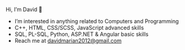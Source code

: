 Hi, I’m David 👋
- I’m interested in anything related to Computers and Programming
- C++, HTML, CSS/SCSS, JavaScript advanced skills 
- SQL, PL-SQL, Python, ASP.NET & Angular basic skills
- Reach me at davidmarian2012@gmail.com

<!---
davidmarian2012/davidmarian2012 is a ✨ special ✨ repository because its `README.md` (this file) appears on your GitHub profile.
You can click the Preview link to take a look at your changes.
--->
